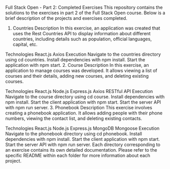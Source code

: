 Full Stack Open - Part 2: Completed Exercises
This repository contains the solutions to the exercises in part 2 of the Full Stack Open course. Below is a brief description of the projects and exercises completed.

1. Countries
Description
In this exercise, an application was created that uses the Rest Countries API to display information about different countries, including details such as population, official languages, capital, etc.

Technologies
React.js
Axios
Execution
Navigate to the countries directory using cd countries.
Install dependencies with npm install.
Start the application with npm start.
2. Course
Description
In this exercise, an application to manage courses was developed. It allows viewing a list of courses and their details, adding new courses, and deleting existing courses.

Technologies
React.js
Node.js
Express.js
Axios
RESTful API
Execution
Navigate to the course directory using cd course.
Install dependencies with npm install.
Start the client application with npm start.
Start the server API with npm run server.
3. Phonebook
Description
This exercise involves creating a phonebook application. It allows adding people with their phone numbers, viewing the contact list, and deleting existing contacts.

Technologies
React.js
Node.js
Express.js
MongoDB
Mongoose
Execution
Navigate to the phonebook directory using cd phonebook.
Install dependencies with npm install.
Start the client application with npm start.
Start the server API with npm run server.
Each directory corresponding to an exercise contains its own detailed documentation. Please refer to the specific README within each folder for more information about each project.

